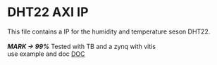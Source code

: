# DHT22 AXI IP
This file contains a IP for the humidity and temperature seson DHT22.<br>
<br>
***MARK -> 99%***
Tested with TB and a zynq with vitis
<br>
use example and doc [DOC](guide.pdf)
